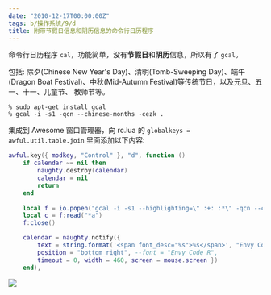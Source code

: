 ```yaml
---
date: "2010-12-17T00:00:00Z"
tags: b/操作系统/9/d
title: 附带节假日信息和阴历信息的命令行日历程序
---
```


命令行日历程序 ``cal``，功能简单，没有**节假日**和**阴历**信息，所以有了 ``gcal``。

包括: 除夕(Chinese New Year's Day)、清明(Tomb-Sweeping Day)、端午(Dragon Boat
Festival)、中秋(Mid-Autumn Festival)等传统节日，以及元旦、五一、十一、儿童节、
教师节等。

    % sudo apt-get install gcal
    % gcal -i -s1 -qcn --chinese-months -cezk .

集成到 Awesome 窗口管理器，向 rc.lua 的 ``globalkeys = awful.util.table.join``
里面添加以下内容:

```lua
awful.key({ modkey, "Control" }, "d", function ()
    if calendar ~= nil then
        naughty.destroy(calendar)
        calendar = nil
        return
    end
                                                                                                        --| 从这里开始是为了删除末尾的空行和换行符，这样显示在 naughty 的效果会更紧凑一些
    local f = io.popen("gcal -i -s1 --highlighting=\" :+: :*\" -qcn --chinese-months -cezk . | tail -n +3 | awk 'NR > 1 { print h } { h = $0 } END { ORS = \"\"; print h }'")
    local c = f:read("*a")
    f:close()

    calendar = naughty.notify({
        text = string.format('<span font_desc="%s">%s</span>', "Envy Code R", c), -- 必须用等宽字体，把 Envy Code R 改成你习惯的等宽字体
        position = "bottom_right", --font = "Envy Code R",
        timeout = 0, width = 460, screen = mouse.screen })
    end),
```

![](http://du1ab.one/images/2010/12/gcal.png)
